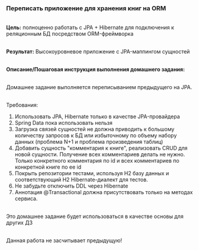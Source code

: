 ### Переписать приложение для хранения книг на ORM

\
**Цель:** полноценно работать с JPA + Hibernate для подключения к реляционным БД посредством ORM-фреймворка

\
**Результат:** Высокоуровневое приложение с JPA-маппингом сущностей

\
**Описание/Пошаговая инструкция выполнения домашнего задания:**

\
Домашнее задание выполняется переписыванием предыдущего на JPA.

\
Требования:
1. Использовать JPA, Hibernate только в качестве JPA-провайдера
2. Spring Data пока использовать нельзя
3. Загрузка связей сущностей не должна приводить к большому количеству запросов к БД или избыточному по объему набору данных (проблема N+1 и проблема произведения таблиц)
4. Добавить сущность "комментария к книге", реализовать CRUD для новой сущности. Получение всех комментариев делать не нужно. Только конкретного комментария по id и всех комментариев по конкретной книге по ее id
5. Покрыть репозитории тестами, используя H2 базу данных и соответствующий H2 Hibernate-диалект для тестов.
6. Не забудьте отключить DDL через Hibernate
7. Аннотация @Transactional должна присутствовать только на методах сервиса.

\
Это домашнее задание будет использоваться в качестве основы для других ДЗ

\
Данная работа не засчитывает предыдущую!